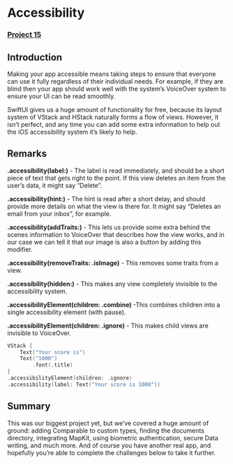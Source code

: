 # Accessibility
### [Project 15](https://www.hackingwithswift.com/books/ios-swiftui/accessibility-introduction)

## Introduction

Making your app accessible means taking steps to ensure that everyone can use it fully regardless of their individual needs. For example, if they are blind then your app should work well with the system’s VoiceOver system to ensure your UI can be read smoothly.

SwiftUI gives us a huge amount of functionality for free, because its layout system of VStack and HStack naturally forms a flow of views. However, it isn’t perfect, and any time you can add some extra information to help out the iOS accessibility system it’s likely to help.

## Remarks

**.accessibility(label:)** - The label is read immediately, and should be a short piece of text that gets right to the point. If this view deletes an item from the user’s data, it might say “Delete”.

**.accessibility(hint:)** - The hint is read after a short delay, and should provide more details on what the view is there for. It might say “Deletes an email from your inbox”, for example.

**.accessibility(addTraits:)** - This lets us provide some extra behind the scenes information to VoiceOver that describes how the view works, and in our case we can tell it that our image is also a button by adding this modifier.

**.accessibility(removeTraits: .isImage)** - This removes some traits from a view.

**.accessibility(hidden:)** - This makes any view completely invisible to the accessibility system.

**.accessibilityElement(children: .combine)** -This combines children into a single accessibility element (with pause).

**.accessibilityElement(children: .ignore)** - This makes child views are invisible to VoiceOver.

```swift
VStack {
    Text("Your score is")
    Text("1000")
        .font(.title)
}
.accessibilityElement(children: .ignore)
.accessibility(label: Text("Your score is 1000"))
```

## Summary

This was our biggest project yet, but we’ve covered a huge amount of ground: adding Comparable to custom types, finding the documents directory, integrating MapKit, using biometric authentication, secure Data writing, and much more. And of course you have another real app, and hopefully you’re able to complete the challenges below to take it further.